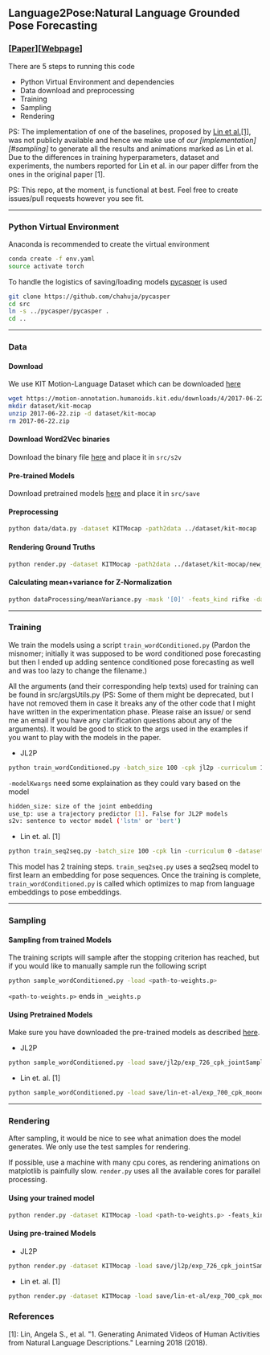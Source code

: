 ## Language2Pose:Natural Language Grounded Pose Forecasting
### [[Paper](https://arxiv.org/pdf/1907.01108.pdf)][[Webpage](http://chahuja.com/language2pose)]


There are 5 steps to running this code
* Python Virtual Environment and dependencies
* Data download and preprocessing
* Training
* Sampling
* Rendering

PS: The implementation of one of the baselines, proposed by [Lin et al.[1]](#references), was not publicly available and hence we make use of *our [implementation][#sampling]* to generate all the results and animations marked as Lin et al. Due to the differences in training hyperparameters, dataset and experiments, the numbers reported for Lin et al. in our paper differ from the ones in the original paper [1].

PS: This repo, at the moment, is functional at best. Feel free to create issues/pull requests however you see fit. 

----
### Python Virtual Environment
Anaconda is recommended to create the virtual environment
```sh
conda create -f env.yaml
source activate torch
```

To handle the logistics of saving/loading models [pycasper](https://github.com/chahuja/pycasper) is used
```sh
git clone https://github.com/chahuja/pycasper
cd src 
ln -s ../pycasper/pycasper .
cd ..
```

----
### Data 
#### Download
We use KIT Motion-Language Dataset which can be downloaded [here](https://motion-annotation.humanoids.kit.edu/dataset)

```sh
wget https://motion-annotation.humanoids.kit.edu/downloads/4/2017-06-22.zip
mkdir dataset/kit-mocap
unzip 2017-06-22.zip -d dataset/kit-mocap
rm 2017-06-22.zip 
```

#### Download Word2Vec binaries
Download the binary file [here](https://drive.google.com/file/d/0B7XkCwpI5KDYNlNUTTlSS21pQmM/edit?usp=sharing) and place it in `src/s2v`

#### Pre-trained Models
Download pretrained models [here](https://drive.google.com/drive/folders/1hPOAhvZpmcAdZJgKrH8aEQPUe1MLfU0j?usp=sharing) and place it in `src/save`

#### Preprocessing
```sh
python data/data.py -dataset KITMocap -path2data ../dataset/kit-mocap
```

#### Rendering Ground Truths
```sh
python render.py -dataset KITMocap -path2data ../dataset/kit-mocap/new_fke -feats_kind fke
```

#### Calculating mean+variance for Z-Normalization
```sh
python dataProcessing/meanVariance.py -mask '[0]' -feats_kind rifke -dataset KITMocap -path2data ../dataset/kit-mocap -f_new 8
```

----
### Training
We train the models using a script `train_wordConditioned.py` (Pardon the misnomer; initially it was supposed to be word conditioned pose forecasting but then I ended up adding sentence conditioned pose forecasting as well and was too lazy to change the filename.)

All the arguments (and their corresponding help texts) used for training can be found in src/argsUtils.py (PS: Some of them might be deprecated, but I have not removed them in case it breaks any of the other code that I might have written in the experimentation phase. Please raise an issue/ or send me an email if you have any clarification questions about any of the arguments). It would be good to stick to the args used in the examples if you want to play with the models in the paper.

- JL2P
```sh
python train_wordConditioned.py -batch_size 100 -cpk jl2p -curriculum 1 -dataset KITMocap -early_stopping 1 -exp 1 -f_new 8 -feats_kind rifke -losses "['SmoothL1Loss']" -lr 0.001 -mask "[0]" -model Seq2SeqConditioned9 -modelKwargs "{'hidden_size':1024, 'use_tp':False, 's2v':'lstm'}" -num_epochs 1000 -path2data ../dataset/kit-mocap -render_list subsets/render_list -s2v 1 -save_dir save/model/ -tb 1 -time 16 -transforms "['zNorm']" 
```

`-modelKwargs` need some explaination as they could vary based on the model

```sh
hidden_size: size of the joint embedding
use_tp: use a trajectory predictor [1]. False for JL2P models
s2v: sentence to vector model ('lstm' or 'bert')
```

- Lin et. al. [1]
```sh
python train_seq2seq.py -batch_size 100 -cpk lin -curriculum 0 -dataset KITMocap -early_stopping 1 -exp 1 -f_new 8 -feats_kind rifke -losses "['MSELoss']" -lr 0.001 -mask "[0]" -model Seq2Seq -modelKwargs "{'hidden_size':1024, 'use_tp':True, 's2v':'lstm'}" -num_epochs 1000 -path2data ../dataset/kit-mocap -render_list subsets/render_list -s2v 1 -save_dir save/model -tb 1 -time 16 -transforms "['zNorm']"
```

This model has 2 training steps. `train_seq2seq.py` uses a seq2seq model to first learn an embedding for pose sequences. Once the training is complete, `train_wordConditioned.py` is called which optimizes to map from language embeddings to pose embeddings.

---
### Sampling

#### Sampling from trained Models
The training scripts will sample after the stopping criterion has reached, but if you would like to manually sample run the following script

```sh
python sample_wordConditioned.py -load <path-to-weights.p>
```

``<path-to-weights.p>`` ends in `_weights.p`

#### Using Pretrained Models

Make sure you have downloaded the pre-trained models as described [here](#pre-trained-models).
- JL2P

```sh
python sample_wordConditioned.py -load save/jl2p/exp_726_cpk_jointSampleStart_model_Seq2SeqConditioned9_time_16_chunks_1_weights.p
```

- Lin et. al. [1]
```sh
python sample_wordConditioned.py -load save/lin-et-al/exp_700_cpk_mooney_model_Seq2SeqConditioned10_time_16_chunks_1_weights.p 
```

---
### Rendering
After sampling, it would be nice to see what animation does the model generates. We only use the test samples for rendering.  

If possible, use a machine with many cpu cores, as rendering animations on matplotlib is painfully slow. `render.py` uses all the available cores for parallel processing.

#### Using your trained model
```sh
python render.py -dataset KITMocap -load <path-to-weights.p> -feats_kind fke -render_list subsets/render_list
```

#### Using pre-trained Models
- JL2P
```sh
python render.py -dataset KITMocap -load save/jl2p/exp_726_cpk_jointSampleStart_model_Seq2SeqConditioned9_time_16_chunks_1_weights.p -feats_kind fke -render_list subsets/render_list
```

- Lin et. al. [1]
```sh
python render.py -dataset KITMocap -load save/lin-et-al/exp_700_cpk_mooney_model_Seq2SeqConditioned10_time_16_chunks_1_weights.p -feats_kind fke -render_list subsets/render_list
```

### References
[1]: Lin, Angela S., et al. "1. Generating Animated Videos of Human Activities from Natural Language Descriptions." Learning 2018 (2018).
